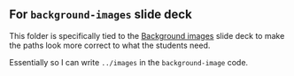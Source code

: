 ## For `background-images` slide deck

This folder is specifically tied to the [Background images](/courses/web-dev-3/background-retina-images/) slide deck to make the paths look more correct to what the students need.

Essentially so I can write `../images` in the `background-image` code.
